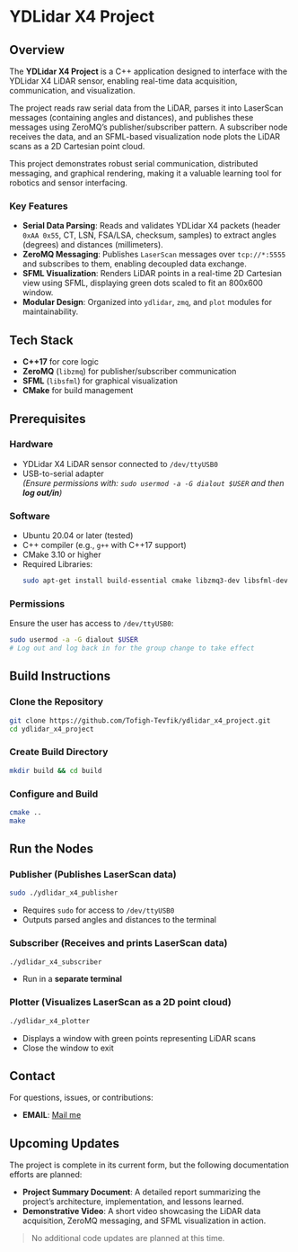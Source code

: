 # YDLidar X4 Project

## Overview
The **YDLidar X4 Project** is a C++ application designed to interface with the YDLidar X4 LiDAR sensor, enabling real-time data acquisition, communication, and visualization.

The project reads raw serial data from the LiDAR, parses it into LaserScan messages (containing angles and distances), and publishes these messages using ZeroMQ’s publisher/subscriber pattern. A subscriber node receives the data, and an SFML-based visualization node plots the LiDAR scans as a 2D Cartesian point cloud.

This project demonstrates robust serial communication, distributed messaging, and graphical rendering, making it a valuable learning tool for robotics and sensor interfacing.

### Key Features
- **Serial Data Parsing**: Reads and validates YDLidar X4 packets (header `0xAA 0x55`, CT, LSN, FSA/LSA, checksum, samples) to extract angles (degrees) and distances (millimeters).
- **ZeroMQ Messaging**: Publishes `LaserScan` messages over `tcp://*:5555` and subscribes to them, enabling decoupled data exchange.
- **SFML Visualization**: Renders LiDAR points in a real-time 2D Cartesian view using SFML, displaying green dots scaled to fit an 800x600 window.
- **Modular Design**: Organized into `ydlidar`, `zmq`, and `plot` modules for maintainability.

## Tech Stack
- **C++17** for core logic  
- **ZeroMQ** (`libzmq`) for publisher/subscriber communication  
- **SFML** (`libsfml`) for graphical visualization  
- **CMake** for build management

## Prerequisites

### Hardware
- YDLidar X4 LiDAR sensor connected to `/dev/ttyUSB0`
- USB-to-serial adapter  
  *(Ensure permissions with: `sudo usermod -a -G dialout $USER` and then **log out/in**)*
  
### Software
- Ubuntu 20.04 or later (tested)
- C++ compiler (e.g., `g++` with C++17 support)
- CMake 3.10 or higher
- Required Libraries:
  ```bash
  sudo apt-get install build-essential cmake libzmq3-dev libsfml-dev
  ```

### Permissions
Ensure the user has access to `/dev/ttyUSB0`:
```bash
sudo usermod -a -G dialout $USER
# Log out and log back in for the group change to take effect
```

## Build Instructions

### Clone the Repository
```bash
git clone https://github.com/Tofigh-Tevfik/ydlidar_x4_project.git
cd ydlidar_x4_project
```

### Create Build Directory
```bash
mkdir build && cd build
```

### Configure and Build
```bash
cmake ..
make
```

## Run the Nodes

### Publisher (Publishes LaserScan data)
```bash
sudo ./ydlidar_x4_publisher
```
- Requires `sudo` for access to `/dev/ttyUSB0`
- Outputs parsed angles and distances to the terminal

### Subscriber (Receives and prints LaserScan data)
```bash
./ydlidar_x4_subscriber
```
- Run in a **separate terminal**

### Plotter (Visualizes LaserScan as a 2D point cloud)
```bash
./ydlidar_x4_plotter
```
- Displays a window with green points representing LiDAR scans
- Close the window to exit

## Contact

For questions, issues, or contributions:

- **EMAIL**: <a href="mailto:tofigh.main@gmail.com">Mail me</a>

## Upcoming Updates

The project is complete in its current form, but the following documentation efforts are planned:
- **Project Summary Document**: A detailed report summarizing the project’s architecture, implementation, and lessons learned.
- **Demonstrative Video**: A short video showcasing the LiDAR data acquisition, ZeroMQ messaging, and SFML visualization in action.

> No additional code updates are planned at this time.
